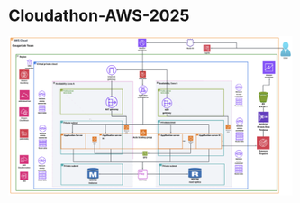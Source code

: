 # Cloudathon-AWS-2025

<img src="CougarLab%20Team%20Architecture.png" alt="CougarLab Team Architecture" width="800"/>


